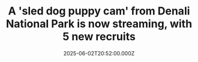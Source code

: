 ---
title: "A 'sled dog puppy cam' from Denali National Park is now streaming, with 5 new recruits"
date: 2025-06-02T20:52:00.000Z
category: Human Kindness
externalLink: "https://www.goodgoodgood.co/articles/denali-sled-dog-puppy-cam"
image: ""
excerpt: "The behind-the-scenes look into the new litter is exactly what we all need right now.…"
---